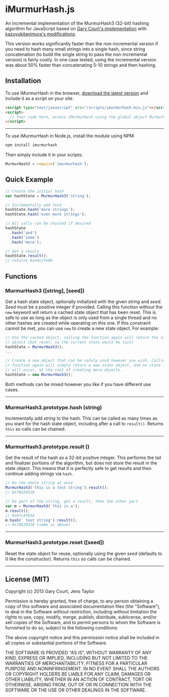 # iMurmurHash.js

An incremental implementation of the MurmurHash3 (32-bit) hashing algorithm for JavaScript based on [Gary Court's implementation](https://github.com/garycourt/murmurhash-js) with [kazuyukitanimura's modifications](https://github.com/kazuyukitanimura/murmurhash-js).

This version works significantly faster than the non-incremental version if you need to hash many small strings into a single hash, since string concatenation (to build the single string to pass the non-incremental version) is fairly costly. In one case tested, using the incremental version was about 50% faster than concatenating 5-10 strings and then hashing.

## Installation

To use iMurmurHash in the browser, [download the latest version](https://raw.github.com/jensyt/imurmurhash-js/master/imurmurhash.min.js) and include it as a script on your site.

```html
<script type="text/javascript" src="/scripts/imurmurhash.min.js"></script>
<script>
  // Your code here, access iMurmurHash using the global object MurmurHash3
</script>
```

---

To use iMurmurHash in Node.js, install the module using NPM:

```bash
npm install imurmurhash
```

Then simply include it in your scripts:

```javascript
MurmurHash3 = require('imurmurhash');
```

## Quick Example

```javascript
// Create the initial hash
var hashState = MurmurHash3('string');

// Incrementally add text
hashState.hash('more strings');
hashState.hash('even more strings');

// All calls can be chained if desired
hashState
  .hash('and')
  .hash('some')
  .hash('more');

// Get a result
hashState.result();
// returns 0xe4ccfe6b
```

## Functions

### MurmurHash3 ([string], [seed])

Get a hash state object, optionally initialized with the given _string_ and _seed_. _Seed_ must be a positive integer if provided. Calling this function without the `new` keyword will return a cached state object that has been reset. This is safe to use as long as the object is only used from a single thread and no other hashes are created while operating on this one. If this constraint cannot be met, you can use `new` to create a new state object. For example:

```javascript
// Use the cached object, calling the function again will return the same
// object (but reset, so the current state would be lost)
hashState = MurmurHash3();
...

// Create a new object that can be safely used however you wish. Calling the
// function again will simply return a new state object, and no state loss
// will occur, at the cost of creating more objects.
hashState = new MurmurHash3();
```

Both methods can be mixed however you like if you have different use cases.

---

### MurmurHash3.prototype.hash (string)

Incrementally add _string_ to the hash. This can be called as many times as you want for the hash state object, including after a call to `result()`. Returns `this` so calls can be chained.

---

### MurmurHash3.prototype.result ()

Get the result of the hash as a 32-bit positive integer. This performs the tail and finalizer portions of the algorithm, but does not store the result in the state object. This means that it is perfectly safe to get results and then continue adding strings via `hash`.

```javascript
// Do the whole string at once
MurmurHash3('this is a test string').result();
// 0x70529328

// Do part of the string, get a result, then the other part
var m = MurmurHash3('this is a');
m.result();
// 0xbfc4f834
m.hash(' test string').result();
// 0x70529328 (same as above)
```

---

### MurmurHash3.prototype.reset ([seed])

Reset the state object for reuse, optionally using the given _seed_ (defaults to 0 like the constructor). Returns `this` so calls can be chained.

---

## License (MIT)

Copyright (c) 2013 Gary Court, Jens Taylor

Permission is hereby granted, free of charge, to any person obtaining a copy of
this software and associated documentation files (the "Software"), to deal in
the Software without restriction, including without limitation the rights to
use, copy, modify, merge, publish, distribute, sublicense, and/or sell copies of
the Software, and to permit persons to whom the Software is furnished to do so,
subject to the following conditions:

The above copyright notice and this permission notice shall be included in all
copies or substantial portions of the Software.

THE SOFTWARE IS PROVIDED "AS IS", WITHOUT WARRANTY OF ANY KIND, EXPRESS OR
IMPLIED, INCLUDING BUT NOT LIMITED TO THE WARRANTIES OF MERCHANTABILITY, FITNESS
FOR A PARTICULAR PURPOSE AND NONINFRINGEMENT. IN NO EVENT SHALL THE AUTHORS OR
COPYRIGHT HOLDERS BE LIABLE FOR ANY CLAIM, DAMAGES OR OTHER LIABILITY, WHETHER
IN AN ACTION OF CONTRACT, TORT OR OTHERWISE, ARISING FROM, OUT OF OR IN
CONNECTION WITH THE SOFTWARE OR THE USE OR OTHER DEALINGS IN THE SOFTWARE.
